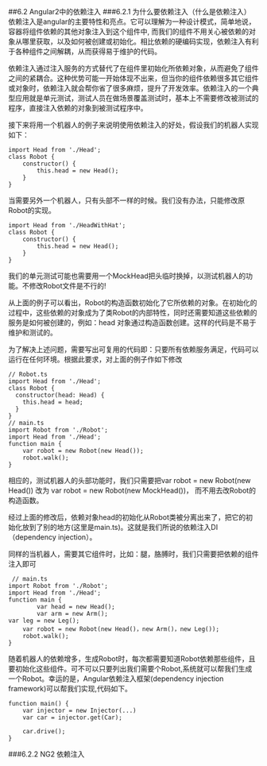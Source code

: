 ##6.2 Angular2中的依赖注入
###6.2.1 为什么要依赖注入（什么是依赖注入）
依赖注入是angular的主要特性和亮点。它可以理解为一种设计模式，简单地说，容器将组件依赖的其他对象注入到这个组件中, 而我们的组件不用关心被依赖的对象从哪里获取，以及如何被创建或初始化。相比依赖的硬编码实现，依赖注入有利于各种组件之间解耦，从而获得易于维护的代码。

依赖注入通过注入服务的方式替代了在组件里初始化所依赖对象，从而避免了组件之间的紧耦合。这种优势可能一开始体现不出来，但当你的组件依赖很多其它组件或对象时，依赖注入就会帮你省了很多麻烦，提升了开发效率。依赖注入的一个典型应用就是单元测试，测试人员在做场景覆盖测试时，基本上不需要修改被测试的程序，直接注入依赖的对象到被测试程序中。

接下来将用一个机器人的例子来说明使用依赖注入的好处，假设我们的机器人实现如下：

    import Head from './Head';
    class Robot {
    	constructor() {
    		this.head = new Head();
    	}
    }

当需要另外一个机器人，只有头部不一样的时候。我们没有办法，只能修改原Robot的实现。

    import Head from './HeadWithHat';
    class Robot {
    	constructor() {
    		this.head = new Head();
    	}
    }

我们的单元测试可能也需要用一个MockHead把头临时换掉，以测试机器人的功能。不修改Robot文件是不行的!

从上面的例子可以看出，Robot的构造函数初始化了它所依赖的对象。在初始化的过程中，这些依赖的对象成为了类Robot的内部特性，同时还需要知道这些依赖的服务是如何被创建的，例如：head 对象通过构造函数创建。这样的代码是不易于维护和测试的。

为了解决上述问题，需要写出可复用的代码即：只要所有依赖服务满足，代码可以运行在任何环境。根据此要求，对上面的例子作如下修改

    // Robot.ts
    import Head from './Head';
    class Robot {
      constructor(head: Head) {
    	this.head = head;
      }
    }
    // main.ts
    import Robot from './Robot';
    import Head from './Head';
    function main {
    	var robot = new Robot(new Head());
    	robot.walk();
    }
相应的，测试机器人的头部功能时，我们只需要把var robot = new Robot(new Head()) 改为 var robot = new Robot(new MockHead())， 而不用去改Robot的构造函数。

经过上面的修改后，依赖对象head的初始化从Robot类被分离出来了，把它的初始化放到了别的地方(这里是main.ts)。这就是我们所说的依赖注入DI（dependency injection）。

同样的当机器人，需要其它组件时，比如：腿，胳膊时，我们只需要把依赖的组件注入即可

     // main.ts
    import Robot from './Robot';
    import Head from './Head';
    function main {
    		var head = new Head();
    		var arm = new Arm();
    var leg = new Leg();
    	var robot = new Robot(new Head()，new Arm()，new Leg());
    	robot.walk();
    }

随着机器人的依赖增多，生成Robot时，每次都需要知道Robot依赖那些组件，且要初始化这些组件。可不可以只要列出我们需要个Robot,系统就可以帮我们生成一个Robot。幸运的是，Angular依赖注入框架(dependency injection framework)可以帮我们实现,代码如下。

	function main() {
      	var injector = new Injector(...)
      	var car = injector.get(Car);
    
      	car.drive();
    }

###6.2.2 NG2 依赖注入
